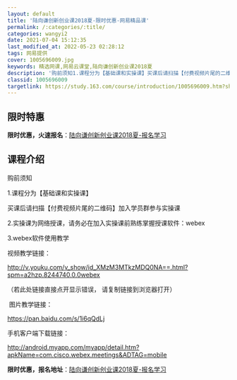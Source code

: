 ```yaml
---
layout: default
title: '陆向谦创新创业课2018夏-限时优惠-网易精品课'
permalink: /:categories/:title/
categories: wangyi2
date: 2021-07-04 15:12:35
last_modified_at: 2022-05-23 02:28:12
tags: 网易提供
cover: 1005696009.jpg
keywords: 精选网课,网易云课堂,陆向谦创新创业课2018夏
description: '购前须知1.课程分为【基础课和实操课】买课后请扫描【付费视频片尾的二维码】加入学员群参与实操课2.实操课为网络授课，请务'
classid: 1005696009
targetlink: https://study.163.com/course/introduction/1005696009.htm?share=1&shareId=1025206652&utm_campaign=share&utm_medium=iphoneShare&utm_source=&utm_u=1025206652
---
```


## 限时特惠

**限时优惠，火速报名**：[陆向谦创新创业课2018夏-报名学习](https://study.163.com/course/introduction/1005696009.htm?share=1&shareId=1025206652&utm_campaign=share&utm_medium=iphoneShare&utm_source=&utm_u=1025206652)

## 课程介绍

购前须知

1.课程分为【基础课和实操课】

买课后请扫描【付费视频片尾的二维码】加入学员群参与实操课

2.实操课为网络授课，请务必在加入实操课前熟练掌握授课软件：webex

3.webex软件使用教学

视频教学链接：

http://v.youku.com/v_show/id_XMzM3MTkzMDQ0NA==.html?spm=a2hzp.8244740.0.0webex 

（若此处链接直接点开显示错误， 请复制链接到浏览器打开）

 图片教学链接：

https://pan.baidu.com/s/1i6qQdLj

手机客户端下载链接：

http://android.myapp.com/myapp/detail.htm?apkName=com.cisco.webex.meetings&ADTAG=mobile

**限时优惠，报名地址**：[陆向谦创新创业课2018夏-报名学习](https://study.163.com/course/introduction/1005696009.htm?share=1&shareId=1025206652&utm_campaign=share&utm_medium=iphoneShare&utm_source=&utm_u=1025206652)

